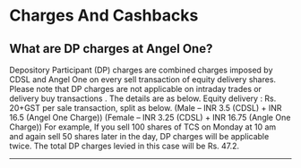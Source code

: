 # Charges And Cashbacks

## What are DP charges at Angel One?

Depository Participant (DP) charges are combined charges imposed by CDSL and Angel One on every
sell transaction
of equity delivery shares. Please note that DP charges are
not applicable on intraday trades or delivery buy transactions
. The details are as below.
Equity delivery
: Rs. 20+GST per sale transaction, split as below.
(Male – INR 3.5 (CDSL) + INR 16.5 (Angel One Charge))
(Female – INR 3.25 (CDSL) + INR 16.75 (Angle One Charge))
For example,
If you sell 100 shares of TCS on Monday at 10 am and again sell 50 shares later in the day, DP charges will be applicable twice. The total DP charges levied in this case will be Rs. 47.2.

---


